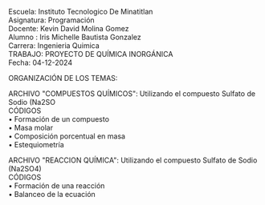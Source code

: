 Escuela: Instituto Tecnologico De Minatitlan
<br>
Asignatura: Programación
<br>
Docente: Kevin David Molina Gomez
<br>
Alumno : Iris Michelle Bautista Gonzalez
<br>
Carrera: Ingenieria Quimica
<br>
TRABAJO: PROYECTO DE QUÍMICA INORGÁNICA 
<br>
Fecha: 04-12-2024

ORGANIZACIÓN DE LOS TEMAS:

ARCHIVO "COMPUESTOS QUÍMICOS": Utilizando el compuesto Sulfato de Sodio (Na2SO
<br>
CÓDIGOS 
<br>
• Formación de un compuesto
<br>
• Masa molar
<br>
• Composición porcentual en masa
<br>
• Estequiometría

ARCHIVO "REACCION QUÍMICA": Utilizando el compuesto Sulfato de Sodio (Na2SO4)
<br>
CÓDIGOS
<br>
• Formación de una reacción
<br>
• Balanceo de la ecuación

